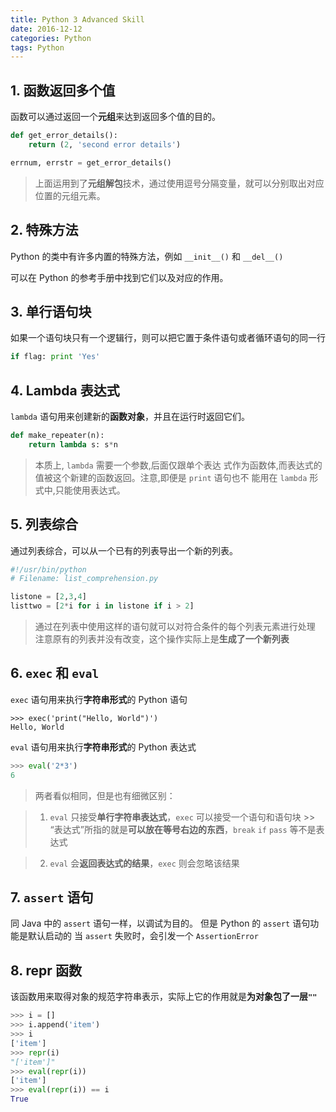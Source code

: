 ```yaml
---
title: Python 3 Advanced Skill
date: 2016-12-12
categories: Python
tags: Python
---
```




## 1. 函数返回多个值

函数可以通过返回一个**元组**来达到返回多个值的目的。

```python
def get_error_details():
    return (2, 'second error details')

errnum, errstr = get_error_details()
```

> 上面运用到了**元组解包**技术，通过使用逗号分隔变量，就可以分别取出对应位置的元组元素。


<!-- more -->

## 2. 特殊方法

Python 的类中有许多内置的特殊方法，例如 `__init__()` 和 `__del__()`

可以在 Python 的参考手册中找到它们以及对应的作用。

## 3. 单行语句块

如果一个语句块只有一个逻辑行，则可以把它置于条件语句或者循环语句的同一行

```python
if flag: print 'Yes'
```

## 4. Lambda 表达式

`lambda` 语句用来创建新的**函数对象**，并且在运行时返回它们。

```python
def make_repeater(n):
    return lambda s: s*n
```

> 本质上, `lambda` 需要一个参数,后面仅跟单个表达 式作为函数体,而表达式的值被这个新建的函数返回。注意,即便是 `print` 语句也不 能用在 `lambda` 形式中,只能使用表达式。

## 5. 列表综合

通过列表综合，可以从一个已有的列表导出一个新的列表。

```python
#!/usr/bin/python
# Filename: list_comprehension.py

listone = [2,3,4]
listtwo = [2*i for i in listone if i > 2]
```

> 通过在列表中使用这样的语句就可以对符合条件的每个列表元素进行处理
注意原有的列表并没有改变，这个操作实际上是**生成了一个新列表**

## 6. `exec` 和 `eval`

`exec` 语句用来执行**字符串形式**的 Python 语句

```
>>> exec('print("Hello, World")')
Hello, World
```

`eval` 语句用来执行**字符串形式**的 Python 表达式

```python
>>> eval('2*3')
6
```

> 两者看似相同，但是也有细微区别：

> 1. `eval` 只接受**单行字符串表达式**，`exec` 可以接受一个语句和语句块
    >> “表达式”所指的就是**可以放在等号右边的东西**，`break` `if` `pass` 等不是表达式

> 2. `eval` 会**返回表达式的结果**，`exec` 则会忽略该结果

## 7. `assert` 语句

同 Java 中的 `assert` 语句一样，以调试为目的。
但是 Python 的 `assert` 语句功能是默认启动的
当 `assert` 失败时，会引发一个 `AssertionError`

## 8. repr 函数

该函数用来取得对象的规范字符串表示，实际上它的作用就是**为对象包了一层`""`**

```python
>>> i = []
>>> i.append('item')
>>> i
['item']
>>> repr(i)
"['item']"
>>> eval(repr(i))
['item']
>>> eval(repr(i)) == i
True
```
